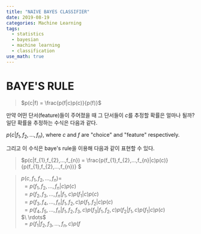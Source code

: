 ```yaml
---
title: "NAIVE BAYES CLASSIFIER"
date: 2019-08-19
categories: Machine Learning
tags:
  - statistics
  - bayesian
  - machine learning
  - classification
use_math: true
---
```


# BAYE'S RULE

> $p(c|f) = \frac{p(f|c)p(c)}{p(f)}$

만약 어떤 단서(feature)들이 주어졌을 때 그 단서들이 $c$를 추정할 확률은 얼마나 될까? 일단 확률을 추정하는 수식은 다음과 같다.

$p(c|f_{1},f_{2},...,f_{n})$, where $c$ and $f$ are "choice" and "feature" respectively.

그리고 이 수식은 baye's rule을 이용해 다음과 같이 표현할 수 있다.

> $p(c|f_{1},f_{2},...,f_{n}) = \frac{p(f_{1},f_{2},...,f_{n}|c)p(c)}{p(f_{1},f_{2},...,f_{n})} $


>$p(c,f_{1},f_{2},...,f_{n}) =$<br>
$\ = p(f_{1},f_{2},...,f_{n}|c)p(c)$<br>
$\ = p(f_{2},f_{3},...,f_{n}|f_{1},c)p(f_{1}|c)p(c)$<br>
$\ = p(f_{3},f_{4},...,f_{n}|f_{1},f_{2},c)p(f_{1},f_{2}|c)p(c)$<br>
$\ = p(f_{4},f_{5},...,f_{n}|f_{1},f_{2},f_{3},c)p(f_{3}|f_{1},f_{2},c)p(f_{2}|f_{1},c)p(f_{1}|c)p(c)$<br>
$\ \rdots$<br>
$\ = p(f_{1}|f_{2},f_{3},...,f_{n},c)p(f$
